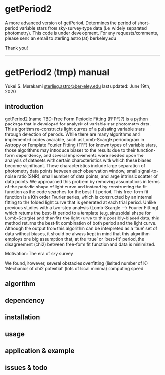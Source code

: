 # getPeriod2
A more advanced version of getPeriod. Determines the period of short-period variable stars from sky-survey-type data (i.e. widely separated photometry).
This code is under development. For any requests/comments, please send an email to
sterling.astro (at) berkeley.edu

Thank you!


------------------------

# getPeriod2 (tmp) manual

Yukei S. Murakami
sterling.astro@berkeley.edu
last updated: June 19th, 2020

## introduction
getPeriod2 (name TBD: Free Form Periodic Fitting (FFPF)?) is a python package that is developed for analysis of variable star photometry data. This algorithm re-constructs light curves of a pulsating variable stars through detection of periods. While there are many algorithms and implemented codes available, such as Lomb-Scargle periodogram in Astropy or Template Fourier Fitting (TFF) for known types of variable stars,  those algorithms may introduce biases to the results due to their function-form dependency, and several improvements were needed upon the analysis of datasets with certain characteristics with which these biases become significant. These characteristics include large separation of photometry data points between each observation window, small signal-to-noise ratio (SNR), small number of data points, and large intrinsic scatter of data points. We approached this problem by removing assumptions in terms of the periodic shape of light curve and instead by constructing the fit function as the code searches for the best-fit period. This free-form fit function is a Kth order Fourier series, which is constructed by an internal fitting to the folded light curve that is generated at each trial period. Unlike previous studies with a two-step analysis (Lomb-Scargle —> Fourier Fitting) which returns the best-fit period to a template (e.g. sinusoidal shape for Lomb-Scargle) and then fits the light curve to this possibly-biased data, this method returns the best-fit combination of both period and the light curve. Although the output from this algorithm can be interpreted as a ‘true’ set of data without biases, it should be always kept in mind that this algorithm employs one big assumption that, at the ‘true’ or ‘best-fit’ period, the disagreement (chi2) between  free-form fit function and data is minimized.

Motivation: 
The era of sky survey

We found, however, several obstacles 
overfitting (limited number of K)
‘Mechanics of chi2 potential’ (lots of local minima)
computing speed

## algorithm

## dependency

## installation

## usage

## application & example

## issues & todo
